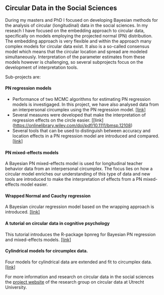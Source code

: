 ## Circular Data in the Social Sciences

During my masters and PhD I focused on developing Bayesian methods for the analysis of circular (longitudinal) data in the social sciences. In my reseach I have focused on the embedding approach to circular data, specifically on models employing the projected normal (PN) distribution. The embedding approach is very flexible and within the approach many complex models for circular data exist.
It also is a so-called consensus model which means that the circular location and spread are modeled simultaneously. 
Interpretation of the parameter estimates from these models however is challenging, so several subprojects focus on the development 
of interpretation tools.

Sub-projects are:

#### PN regression models
* Performance of two MCMC algorithms for estimating PN regression models is investigaged. In this project, we have also analysed data from an interpersonal circumplex using the PN regression model. [[link]](https://econtent.hogrefe.com/doi/10.1027/1614-2241/a000147)
* Several measures were developed that make the interpretation of regression effects on the circle easier. [[link] (https://onlinelibrary.wiley.com/doi/pdf/10.1111/bmsp.12108)
* Several tools that can be used to distinguish between accuracy and location effects in a PN regression model are introduced and compared. [[link]](https://github.com/joliencremers/Data-Archive-Accuracy-Effect-PN-Models)

#### PN mixed-effects models
A Bayesian PN mixed-effects model is used for longitudinal teacher behavior data from an interpersonal circumplex. The focus lies on how a circular model enriches our understanding of this type of data and new tools are introduced to make the interpretation of effects from a PN mixed-effects model easier. 

#### Wrapped Normal and Cauchy regression
A Bayesian circular regression model based on the wrapping approach is introduced. [[link]](https://github.com/joliencremers/regression_wrapping)

#### A tutorial on circular data in cognitive psychology
This tutorial introduces the R-package bpnreg for Bayesian PN regression and mixed-effects models. [[link]](https://www.frontiersin.org/articles/10.3389/fpsyg.2018.02040/abstract)

#### Cylindrical models for circumplex data.
Four models for cylindrical data are extended and fit to circumplex data. [[link]](https://github.com/joliencremers/CylindricalComparisonCircumplex)

For more information and research on circular data in the social sciences the [project website](https://cdm.sites.uu.nl/) of the research group on circular data at Utrecht University.


